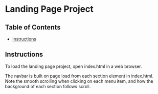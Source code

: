 # Landing Page Project

## Table of Contents

* [Instructions](#instructions)

## Instructions

To load the landing page project, open index.html in a web browser.

The navbar is built on page load from each section element in index.html. Note the smooth scrolling when clicking on each menu item, and how the background of each section follows scroll.
